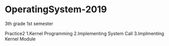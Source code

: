 # OperatingSystem-2019
3th grade 1st semester

Practice2
1.Kernel Programming
2.Implementing System Call
3.Implmenting Kernel Module
